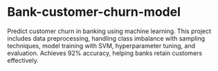 # Bank-customer-churn-model
Predict customer churn in banking using machine learning. This project includes data preprocessing, handling class imbalance with sampling techniques, model training with SVM, hyperparameter tuning, and evaluation. Achieves 92% accuracy, helping banks retain customers effectively.
